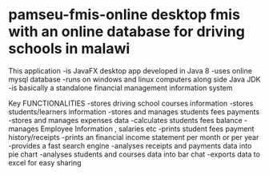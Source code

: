 # pamseu-fmis-online desktop fmis with an online database for driving schools in malawi

This application
	-is JavaFX desktop app developed in Java 8
	-uses online mysql database
	-runs on windows and linux computers along side Java JDK
	-is basically a standalone financial management information system



Key FUNCTIONALITIES
	-stores driving school courses information
	-stores students/learners information 
	-stores and manages students fees payments
	-stores and manages expenses data
	-calculates students fees balance
	-manages Employee Information , salaries etc
	-prints student fees payment history/receipts
	-prints an financial income statement per month or per year
	-provides a fast search engine
	-analyses receipts and payments data into pie chart
	-analyses students and courses data into bar chat
	-exports data to excel for easy sharing
